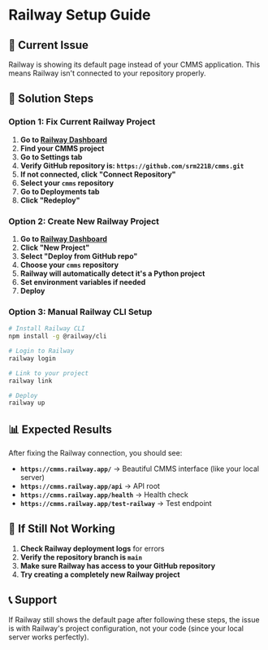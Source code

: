 # Railway Setup Guide

## 🚨 Current Issue
Railway is showing its default page instead of your CMMS application. This means Railway isn't connected to your repository properly.

## 🔧 Solution Steps

### Option 1: Fix Current Railway Project

1. **Go to [Railway Dashboard](https://railway.app/dashboard)**
2. **Find your CMMS project**
3. **Go to Settings tab**
4. **Verify GitHub repository is: `https://github.com/srm221B/cmms.git`**
5. **If not connected, click "Connect Repository"**
6. **Select your `cmms` repository**
7. **Go to Deployments tab**
8. **Click "Redeploy"**

### Option 2: Create New Railway Project

1. **Go to [Railway Dashboard](https://railway.app/dashboard)**
2. **Click "New Project"**
3. **Select "Deploy from GitHub repo"**
4. **Choose your `cmms` repository**
5. **Railway will automatically detect it's a Python project**
6. **Set environment variables if needed**
7. **Deploy**

### Option 3: Manual Railway CLI Setup

```bash
# Install Railway CLI
npm install -g @railway/cli

# Login to Railway
railway login

# Link to your project
railway link

# Deploy
railway up
```

## 📊 Expected Results

After fixing the Railway connection, you should see:

- **`https://cmms.railway.app/`** → Beautiful CMMS interface (like your local server)
- **`https://cmms.railway.app/api`** → API root
- **`https://cmms.railway.app/health`** → Health check
- **`https://cmms.railway.app/test-railway`** → Test endpoint

## 🚨 If Still Not Working

1. **Check Railway deployment logs** for errors
2. **Verify the repository branch is `main`**
3. **Make sure Railway has access to your GitHub repository**
4. **Try creating a completely new Railway project**

## 📞 Support

If Railway still shows the default page after following these steps, the issue is with Railway's project configuration, not your code (since your local server works perfectly). 